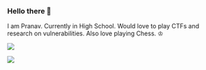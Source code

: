 ### Hello there 👋

I am Pranav. Currently in High School. Would love to play CTFs and research on vulnerabilities. Also love playing Chess. ♔

<img align="center" src="https://github-readme-stats.vercel.app/api/?username=pranavkrish04" />

![](https://img.shields.io/badge/CTF-Binary_Exploitation-informational?style=flat&logo=<LOGO_NAME>&logoColor=white&color=2bbc8a)
